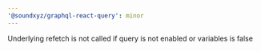 ```yaml
---
'@soundxyz/graphql-react-query': minor
---
```


Underlying refetch is not called if query is not enabled or variables is false
